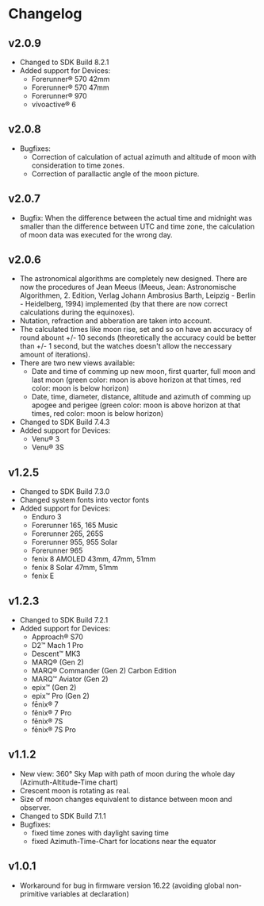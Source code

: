 # Changelog

## v2.0.9
- Changed to SDK Build 8.2.1
- Added support for Devices:
    - Forerunner® 570 42mm
    - Forerunner® 570 47mm
    - Forerunner® 970
    - vívoactive® 6

## v2.0.8

- Bugfixes:
    - Correction of calculation of actual azimuth and altitude of moon with consideration to time zones.
    - Correction of parallactic angle of the moon picture.

## v2.0.7

- Bugfix: When the difference between the actual time and midnight was smaller than the difference between UTC and time zone, the calculation of moon data was executed for the wrong day.

## v2.0.6

- The astronomical algorithms are completely new designed. There are now the procedures of Jean Meeus (Meeus, Jean: Astronomische Algorithmen, 2. Edition, Verlag Johann Ambrosius Barth, Leipzig - Berlin - Heidelberg, 1994) implemented (by that there are now correct calculations during the equinoxes).
- Nutation, refraction and abberation are taken into account. 
- The calculated times like moon rise, set and so on have an accuracy of round abount +/- 10 seconds (theoretically the accuracy could be better than +/- 1 second, but the watches doesn't allow the neccessary amount of iterations).
- There are two new views available:
    - Date and time of comming up new moon, first quarter, full moon and last moon (green color: moon is above horizon at that times, red color: moon is below horizon)
    - Date, time, diameter, distance, altitude and azimuth of comming up apogee and perigee (green color: moon is above horizon at that times, red color: moon is below horizon)
- Changed to SDK Build 7.4.3
- Added support for Devices:
    - Venu® 3
    - Venu® 3S

## v1.2.5

- Changed to SDK Build 7.3.0
- Changed system fonts into vector fonts
- Added support for Devices:
    - Enduro 3
    - Forerunner 165, 165 Music
    - Forerunner 265, 265S
    - Forerunner 955, 955 Solar
    - Forerunner 965
    - fenix 8 AMOLED 43mm, 47mm, 51mm
    - fenix 8 Solar 47mm, 51mm
    - fenix E

## v1.2.3

- Changed to SDK Build 7.2.1
- Added support for Devices: 
    - Approach® S70
    - D2™ Mach 1 Pro
    - Descent™ MK3
    - MARQ® (Gen 2)
    - MARQ® Commander (Gen 2) Carbon Edition
    - MARQ™ Aviator (Gen 2)
    - epix™ (Gen 2)
    - epix™ Pro (Gen 2)
    - fēnix® 7
    - fēnix® 7 Pro
    - fēnix® 7S
    - fēnix® 7S Pro

## v1.1.2

- New view: 360° Sky Map with path of moon during the whole day (Azimuth-Altitude-Time chart)
- Crescent moon is rotating as real.
- Size of moon changes equivalent to distance between moon and observer.
- Changed to SDK Build 7.1.1
- Bugfixes:
    - fixed time zones with daylight saving time
    - fixed Azimuth-Time-Chart for locations near the equator

## v1.0.1

- Workaround for bug in firmware version 16.22 (avoiding global non-primitive variables at declaration)
